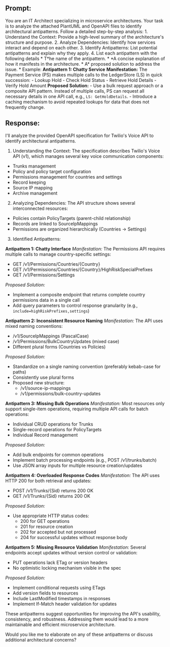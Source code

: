 ## Prompt:
You are an IT Architect specializing in microservice architectures. Your task is to analyze the attached PlantUML and OpenAPI files to identify architectural antipatterns. Follow a detailed step-by-step analysis: 1. Understand the Context: Provide a high-level summary of the architecture's structure and purpose. 2. Analyze Dependencies: Identify how services interact and depend on each other. 3. Identify Antipatterns: List potential antipatterns and explain why they apply. 4. List each antipattern with the following details \* T\*he name of the antipattern. \* \*A concise explanation of how it manifests in the architecture. \* A\* proposed solution to address the issue. \* Example: **Antipattern 1: Chatty Service** **Manifestation:** The Payment Service (PS) makes multiple calls to the LedgerStore (LS) in quick succession: - Lookup Hold - Check Hold Status - Retrieve Hold Details - Verify Hold Amount **Proposed Solution:** - Use a bulk request approach or a composite API pattern. Instead of multiple calls, PS can request all necessary details in one API call, e.g., `LS: GetHoldDetails`. - Introduce a caching mechanism to avoid repeated lookups for data that does not frequently change.

## Response:
I'll analyze the provided OpenAPI specification for Twilio's Voice API to identify architectural antipatterns.

1.  Understanding the Context: The specification describes Twilio's Voice API (v1), which manages several key voice communication components:

*   Trunks management
*   Policy and policy target configuration
*   Permissions management for countries and settings
*   Record keeping
*   Source IP mapping
*   Archive management

2.  Analyzing Dependencies: The API structure shows several interconnected resources:

*   Policies contain PolicyTargets (parent-child relationship)
*   Records are linked to SourceIpMappings
*   Permissions are organized hierarchically (Countries → Settings)

3.  Identified Antipatterns:

**Antipattern 1: Chatty Interface** _Manifestation:_ The Permissions API requires multiple calls to manage country-specific settings:

*   GET /v1/Permissions/Countries/{Country}
*   GET /v1/Permissions/Countries/{Country}/HighRiskSpecialPrefixes
*   GET /v1/Permissions/Settings

_Proposed Solution:_

*   Implement a composite endpoint that returns complete country permissions data in a single call
*   Add query parameters to control response granularity (e.g., `include=highRiskPrefixes,settings`)

**Antipattern 2: Inconsistent Resource Naming** _Manifestation:_ The API uses mixed naming conventions:

*   /v1/SourceIpMappings (PascalCase)
*   /v1/Permissions/BulkCountryUpdates (mixed case)
*   Different plural forms (Countries vs Policies)

_Proposed Solution:_

*   Standardize on a single naming convention (preferably kebab-case for paths)
*   Consistently use plural forms
*   Proposed new structure:
    *   /v1/source-ip-mappings
    *   /v1/permissions/bulk-country-updates

**Antipattern 3: Missing Bulk Operations** _Manifestation:_ Most resources only support single-item operations, requiring multiple API calls for batch operations:

*   Individual CRUD operations for Trunks
*   Single-record operations for PolicyTargets
*   Individual Record management

_Proposed Solution:_

*   Add bulk endpoints for common operations
*   Implement batch processing endpoints (e.g., POST /v1/trunks/batch)
*   Use JSON array inputs for multiple resource creation/updates

**Antipattern 4: Overloaded Response Codes** _Manifestation:_ The API uses HTTP 200 for both retrieval and updates:

*   POST /v1/Trunks/{Sid} returns 200 OK
*   GET /v1/Trunks/{Sid} returns 200 OK

_Proposed Solution:_

*   Use appropriate HTTP status codes:
    *   200 for GET operations
    *   201 for resource creation
    *   202 for accepted but not processed
    *   204 for successful updates without response body

**Antipattern 5: Missing Resource Validation** _Manifestation:_ Several endpoints accept updates without version control or validation:

*   PUT operations lack ETag or version headers
*   No optimistic locking mechanism visible in the spec

_Proposed Solution:_

*   Implement conditional requests using ETags
*   Add version fields to resources
*   Include LastModified timestamps in responses
*   Implement If-Match header validation for updates

These antipatterns suggest opportunities for improving the API's usability, consistency, and robustness. Addressing them would lead to a more maintainable and efficient microservice architecture.

Would you like me to elaborate on any of these antipatterns or discuss additional architectural concerns?

